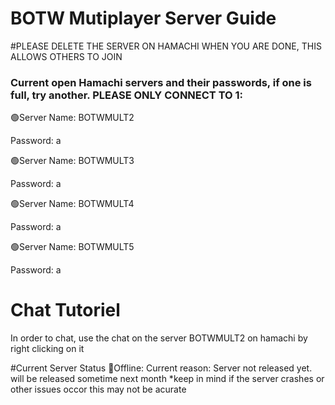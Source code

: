 # BOTW Mutiplayer Server Guide
#PLEASE DELETE THE SERVER ON HAMACHI WHEN YOU ARE DONE, THIS ALLOWS OTHERS TO JOIN

### Current open Hamachi servers and their passwords, if one is full, try another. PLEASE ONLY CONNECT TO 1:

🟢Server Name: BOTWMULT2

Password: a



🟢Server Name: BOTWMULT3

Password: a



🟢Server Name: BOTWMULT4

Password: a



🟢Server Name: BOTWMULT5

Password: a

# Chat Tutoriel
In order to chat, use the chat on the server BOTWMULT2 on hamachi by right clicking on it

#Current Server Status
🔴Offline: 
Current reason: Server not released yet. will be released sometime next month
*keep in mind if the server crashes or other issues occor this may not be acurate
